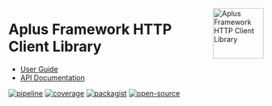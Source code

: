 <a href="https://gitlab.com/aplus-framework/libraries/http-client"><img src="https://gitlab.com/aplus-framework/libraries/http-client/-/raw/master/guide/image.png" alt="Aplus Framework HTTP Client Library" align="right" width="100"></a>

# Aplus Framework HTTP Client Library

- [User Guide](https://docs.aplus-framework.com/guides/libraries/http-client/index.html)
- [API Documentation](https://docs.aplus-framework.com/packages/http-client.html)

[![pipeline](https://gitlab.com/aplus-framework/libraries/http-client/badges/master/pipeline.svg)](https://gitlab.com/aplus-framework/libraries/http-client/-/pipelines?scope=branches)
[![coverage](https://gitlab.com/aplus-framework/libraries/http-client/badges/master/coverage.svg?job=test:php)](https://aplus-framework.gitlab.io/libraries/http-client/coverage/)
[![packagist](https://img.shields.io/packagist/v/aplus/http-client)](https://packagist.org/packages/aplus/http-client)
[![open-source](https://img.shields.io/badge/open--source-sponsor-magenta)](https://aplus-framework.com/sponsor)
